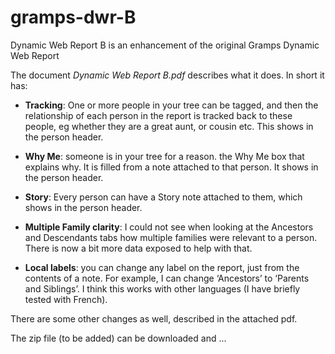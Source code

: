 # gramps-dwr-B
Dynamic Web Report B is an enhancement of the original Gramps Dynamic Web Report

The document _Dynamic Web Report B.pdf_ describes what it does.  In short it has:

- **Tracking**:  One or more people in your tree can be tagged, and then the relationship of each person in the report is tracked back to these people, eg whether they are a great aunt, or cousin etc.  This shows in the person header.

- **Why Me**: someone is in your tree for a reason.  the Why Me box that explains why.  It is filled from a note attached to that person.  It shows in the person header.

- **Story**:  Every person can have a Story note attached to them, which shows in the person header.

- **Multiple Family clarity**:  I could not see when looking at the Ancestors and Descendants tabs how multiple families were relevant to a person.  There is now a bit more data exposed to help with that.

- **Local labels**:  you can change any label on the report, just from the contents of a note.  For example, I can change ‘Ancestors’ to ‘Parents and Siblings’.  I think this works with other languages (I have briefly tested with French).  

There are some other changes as well, described in the attached pdf.


The zip file (to be added) can be downloaded and ...
